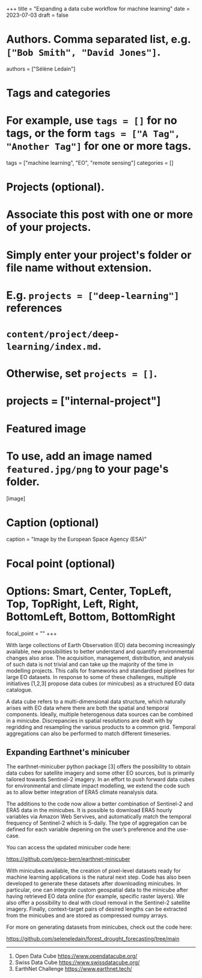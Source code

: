 +++
title = "Expanding a data cube workflow for machine learning"
date = 2023-07-03
draft = false

# Authors. Comma separated list, e.g. `["Bob Smith", "David Jones"]`.
authors = ["Sélène Ledain"]

# Tags and categories
# For example, use `tags = []` for no tags, or the form `tags = ["A Tag", "Another Tag"]` for one or more tags.
tags = ["machine learning", "EO", "remote sensing"]
categories = []

# Projects (optional).
#   Associate this post with one or more of your projects.
#   Simply enter your project's folder or file name without extension.
#   E.g. `projects = ["deep-learning"]` references 
#   `content/project/deep-learning/index.md`.
#   Otherwise, set `projects = []`.
# projects = ["internal-project"]

# Featured image
# To use, add an image named `featured.jpg/png` to your page's folder. 
[image]
  # Caption (optional)
  caption = "Image by the European Space Agency (ESA)"
  
  # Focal point (optional)
  # Options: Smart, Center, TopLeft, Top, TopRight, Left, Right, BottomLeft, Bottom, BottomRight
  focal_point = ""
+++

With large collections of Earth Observation (EO) data becoming increasingly available, new possibilities to better understand and quantify environmental changes also arise. The acquisition, management, distribution, and analysis of such data is not trivial and can take up the majority of the time in modelling projects. This calls for frameworks and standardised pipelines for large EO datasets. In response to some of these challenges, multiple initiatives [1,2,3] propose data cubes (or minicubes) as a structured EO data catalogue. 

A data cube refers to a multi-dimensional data structure, which naturally arises with EO data where there are both the spatial and temporal components. Ideally, multiple heterogenous data sources can be combined in a minicube. Discrepancies in spatial resolutions are dealt with by regridding and resampling the various products to a common grid. Temporal aggregations can also be performed to match different timeseries.

## Expanding Earthnet's minicuber

The earthnet-minicuber python package [3] offers the possibility to obtain data cubes for satellite imagery and some other EO sources, but is primarily tailored towards Sentinel-2 imagery. In an effort to push forward data cubes for environmental and climate impact modelling, we extend the code such as to allow better integration of ERA5 climate reanalysis data. 

The additions to the code now allow a better combination of Sentinel-2 and ERA5 data in the minicubes. It is possible to download ERA5 hourly variables via Amazon Web Servives, and automatically match the temporal frequency of Sentinel-2 which is 5-daily. The type of aggregation can be defined for each variable depening on the user’s preference and the use-case. 

You can access the updated minicuber code here:

https://github.com/geco-bern/earthnet-minicuber

With minicubes available, the creation of pixel-level datasets ready for machine learning applications is the natural next step. Code has also been developed to generate these datasets after downloading minicubes.  In particular, one can integrate custom geospatial data to the minicube after having retrieved EO data online (for example, specific raster layers). We also offer a possibility to deal with cloud removal in the Sentinel-2 satellite imagery. Finally, context-target pairs of desired lengths can be extracted from the minicubes and are stored as compressed numpy arrays. 

For more on generating datasets from minicubes, check out the code here:

https://github.com/seleneledain/forest_drought_forecasting/tree/main

----

1. Open Data Cube https://www.opendatacube.org/
2. Swiss Data Cube https://www.swissdatacube.org/
3. EarthNet Challenge https://www.earthnet.tech/